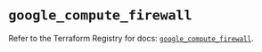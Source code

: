 # `google_compute_firewall`

Refer to the Terraform Registry for docs: [`google_compute_firewall`](https://registry.terraform.io/providers/hashicorp/google/6.38.0/docs/resources/compute_firewall).
